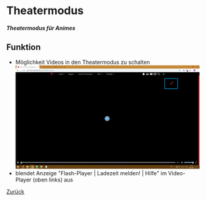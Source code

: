 # Theatermodus
##### Theatermodus für Animes
## Funktion
+ Möglichkeit Videos in den Theatermodus zu schalten
![Bild Theatermodus](../screenshots/theater.png)
+ blendet Anzeige "Flash-Player | Ladezeit melden! | Hilfe" im Video-Player (oben links) aus

[Zurück](../)
